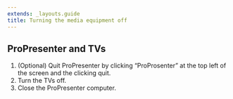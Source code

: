```yaml
---
extends: _layouts.guide
title: Turning the media equipment off
---
```


## ProPresenter and TVs

1. (Optional) Quit ProPresenter by clicking “ProProsenter” at the top left of the screen and the clicking quit.
2. Turn the TVs off.
3. Close the ProPresenter computer.
